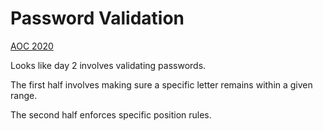 # Password Validation

[AOC 2020](https://adventofcode.com/2020/day/02)

Looks like day 2 involves validating passwords.

The first half involves making sure a specific letter remains within a given range.

The second half enforces specific position rules.

